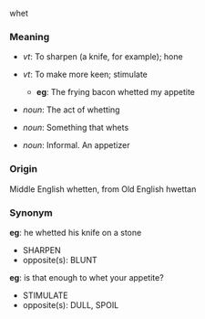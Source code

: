 whet
### Meaning
+ _vt_: To sharpen (a knife, for example); hone
+ _vt_: To make more keen; stimulate
    + __eg__: The frying bacon whetted my appetite

+ _noun_: The act of whetting
+ _noun_: Something that whets
+ _noun_: Informal. An appetizer

### Origin

Middle English whetten, from Old English hwettan

### Synonym

__eg__: he whetted his knife on a stone

+ SHARPEN
+ opposite(s): BLUNT

__eg__: is that enough to whet your appetite?

+ STIMULATE
+ opposite(s): DULL, SPOIL



